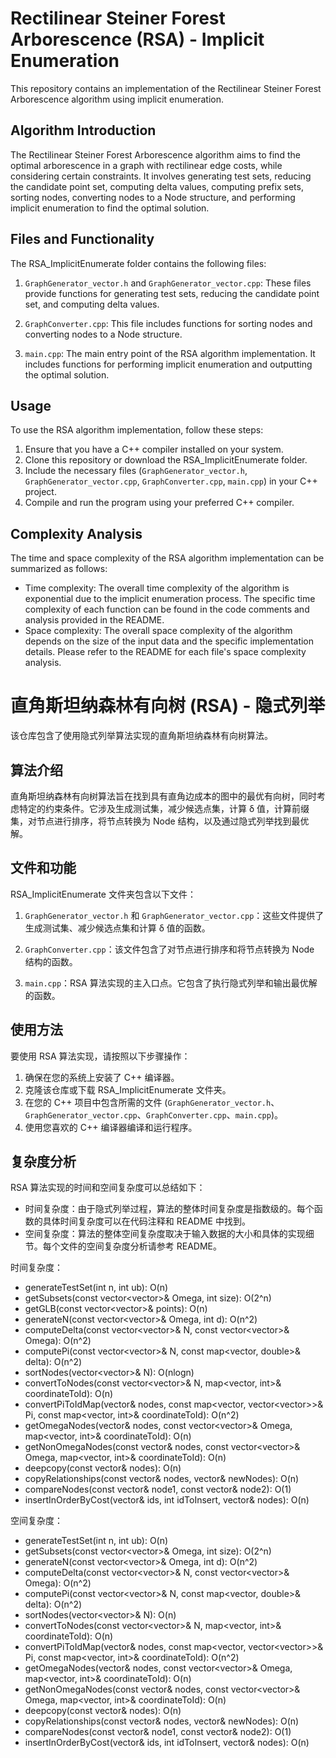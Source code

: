 # Rectilinear Steiner Forest Arborescence (RSA) - Implicit Enumeration

This repository contains an implementation of the Rectilinear Steiner Forest Arborescence algorithm using implicit enumeration.

## Algorithm Introduction
The Rectilinear Steiner Forest Arborescence algorithm aims to find the optimal arborescence in a graph with rectilinear edge costs, while considering certain constraints. It involves generating test sets, reducing the candidate point set, computing delta values, computing prefix sets, sorting nodes, converting nodes to a Node structure, and performing implicit enumeration to find the optimal solution.

## Files and Functionality
The RSA_ImplicitEnumerate folder contains the following files:

1. `GraphGenerator_vector.h` and `GraphGenerator_vector.cpp`: These files provide functions for generating test sets, reducing the candidate point set, and computing delta values.

2. `GraphConverter.cpp`: This file includes functions for sorting nodes and converting nodes to a Node structure.

3. `main.cpp`: The main entry point of the RSA algorithm implementation. It includes functions for performing implicit enumeration and outputting the optimal solution.

## Usage
To use the RSA algorithm implementation, follow these steps:
1. Ensure that you have a C++ compiler installed on your system.
2. Clone this repository or download the RSA_ImplicitEnumerate folder.
3. Include the necessary files (`GraphGenerator_vector.h`, `GraphGenerator_vector.cpp`, `GraphConverter.cpp`, `main.cpp`) in your C++ project.
4. Compile and run the program using your preferred C++ compiler.

## Complexity Analysis
The time and space complexity of the RSA algorithm implementation can be summarized as follows:
- Time complexity: The overall time complexity of the algorithm is exponential due to the implicit enumeration process. The specific time complexity of each function can be found in the code comments and analysis provided in the README.
- Space complexity: The overall space complexity of the algorithm depends on the size of the input data and the specific implementation details. Please refer to the README for each file's space complexity analysis.

# 直角斯坦纳森林有向树 (RSA) - 隐式列举

该仓库包含了使用隐式列举算法实现的直角斯坦纳森林有向树算法。

## 算法介绍
直角斯坦纳森林有向树算法旨在找到具有直角边成本的图中的最优有向树，同时考虑特定的约束条件。它涉及生成测试集，减少候选点集，计算 δ 值，计算前缀集，对节点进行排序，将节点转换为 Node 结构，以及通过隐式列举找到最优解。

## 文件和功能
RSA_ImplicitEnumerate 文件夹包含以下文件：

1. `GraphGenerator_vector.h` 和 `GraphGenerator_vector.cpp`：这些文件提供了生成测试集、减少候选点集和计算 δ 值的函数。

2. `GraphConverter.cpp`：该文件包含了对节点进行排序和将节点转换为 Node 结构的函数。

3. `main.cpp`：RSA 算法实现的主入口点。它包含了执行隐式列举和输出最优解的函数。

## 使用方法
要使用 RSA 算法实现，请按照以下步骤操作：
1. 确保在您的系统上安装了 C++ 编译器。
2. 克隆该仓库或下载 RSA_ImplicitEnumerate 文件夹。
3. 在您的 C++ 项目中包含所需的文件 (`GraphGenerator_vector.h`、`GraphGenerator_vector.cpp`、`GraphConverter.cpp`、`main.cpp`)。
4. 使用您喜欢的 C++ 编译器编译和运行程序。

## 复杂度分析
RSA 算法实现的时间和空间复杂度可以总结如下：
- 时间复杂度：由于隐式列举过程，算法的整体时间复杂度是指数级的。每个函数的具体时间复杂度可以在代码注释和 README 中找到。
- 空间复杂度：算法的整体空间复杂度取决于输入数据的大小和具体的实现细节。每个文件的空间复杂度分析请参考 README。

时间复杂度：
- generateTestSet(int n, int ub): O(n)
- getSubsets(const vector<vector<double>>& Omega, int size): O(2^n)
- getGLB(const vector<vector<double>>& points): O(n)
- generateN(const vector<vector<double>>& Omega, int d): O(n^2)
- computeDelta(const vector<vector<double>>& N, const vector<vector<double>>& Omega): O(n^2)
- computePi(const vector<vector<double>>& N, const map<vector<double>, double>& delta): O(n^2)
- sortNodes(vector<vector<double>>& N): O(nlogn)
- convertToNodes(const vector<vector<double>>& N, map<vector<double>, int>& coordinateToId): O(n)
- convertPiToIdMap(vector<Node>& nodes, const map<vector<double>, vector<vector<double>>>& Pi, const map<vector<double>, int>& coordinateToId): O(n^2)
- getOmegaNodes(vector<Node>& nodes, const vector<vector<double>>& Omega, map<vector<double>, int>& coordinateToId): O(n)
- getNonOmegaNodes(const vector<Node>& nodes, const vector<vector<double>>& Omega, map<vector<double>, int>& coordinateToId): O(n)
- deepcopy(const vector<Node>& nodes): O(n)
- copyRelationships(const vector<Node>& nodes, vector<Node>& newNodes): O(n)
- compareNodes(const vector<double>& node1, const vector<double>& node2): O(1)
- insertInOrderByCost(vector<int>& ids, int idToInsert, vector<Node>& nodes): O(n)

空间复杂度：
- generateTestSet(int n, int ub): O(n)
- getSubsets(const vector<vector<double>>& Omega, int size): O(2^n)
- generateN(const vector<vector<double>>& Omega, int d): O(n^2)
- computeDelta(const vector<vector<double>>& N, const vector<vector<double>>& Omega): O(n^2)
- computePi(const vector<vector<double>>& N, const map<vector<double>, double>& delta): O(n^2)
- sortNodes(vector<vector<double>>& N): O(n)
- convertToNodes(const vector<vector<double>>& N, map<vector<double>, int>& coordinateToId): O(n)
- convertPiToIdMap(vector<Node>& nodes, const map<vector<double>, vector<vector<double>>>& Pi, const map<vector<double>, int>& coordinateToId): O(n^2)
- getOmegaNodes(vector<Node>& nodes, const vector<vector<double>>& Omega, map<vector<double>, int>& coordinateToId): O(n)
- getNonOmegaNodes(const vector<Node>& nodes, const vector<vector<double>>& Omega, map<vector<double>, int>& coordinateToId): O(n)
- deepcopy(const vector<Node>& nodes): O(n)
- copyRelationships(const vector<Node>& nodes, vector<Node>& newNodes): O(n)
- compareNodes(const vector<double>& node1, const vector<double>& node2): O(1)
- insertInOrderByCost(vector<int>& ids, int idToInsert, vector<Node>& nodes): O(n)

